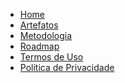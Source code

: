 <!-- docs/_sidebar.md -->

<a href="/">
    <div class="sidebar-logo"></div>
</a>

- [Home](README.md)
- [Artefatos](_docs/requisitos/artefatos.md)
- [Metodologia](_docs/metodologia/metodologia.md)
- [Roadmap](_docs/roadmap/roadmap.md)
- [Termos de Uso](_docs/termos.md)
- [Política de Privacidade](_docs/privacidade.md)
